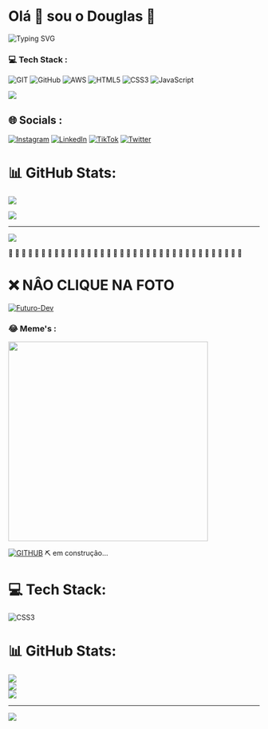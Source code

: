 # Olá 👋  sou o Douglas :boy:



![Typing SVG](https://readme-typing-svg.demolab.com?font=Fira+Code&duration=1500&pause=1000&width=435&lines=%22Ola+Sou+o+Douglas%22;Expert+em+Git+e+GitHub;Experi%C3%AAncia+em+L%C3%B3gica+e+Algoritmo;Me+siga+vamos+codar+news+things;by+douglasmiguel%40msn.com)

### 💻  Tech Stack :

![GIT](https://img.shields.io/badge/Git-fc6d26?style=plastic&logo=git&logoColor=white)       ![GitHub](https://img.shields.io/badge/GitHub-%23121011.svg?style=plastic&logo=github&logoColor=white)       ![AWS](https://img.shields.io/badge/AWS-%23FF9900.svg?style=plastic&logo=amazon-aws&logoColor=white)      ![HTML5](https://img.shields.io/badge/html5-%23E34F26.svg?style=plastic&logo=html5&logoColor=white)        ![CSS3](https://img.shields.io/badge/css3-%231572B6.svg?style=plastic&logo=css3&logoColor=white)     ![JavaScript](https://img.shields.io/badge/javascript-%23323330.svg?style=plastic&logo=javascript&logoColor=%23F7DF1E) 

![](https://user-images.githubusercontent.com/74038190/212284158-e840e285-664b-44d7-b79b-e264b5e54825.gif)

## 🌐 Socials : 
[![Instagram](https://img.shields.io/badge/Instagram-%23E4405F.svg?logo=Instagram&logoColor=white)](https://instagram.com/ziggyfreat) [![LinkedIn](https://img.shields.io/badge/LinkedIn-%230077B5.svg?logo=linkedin&logoColor=white)](https://linkedin.com/in/douglas-nunes-5b927728b) [![TikTok](https://img.shields.io/badge/TikTok-%23000000.svg?logo=TikTok&logoColor=white)](https://tiktok.com/@@douglasmiguew) [![Twitter](https://img.shields.io/badge/Twitter-%231DA1F2.svg?logo=Twitter&logoColor=white)](https://twitter.com/ziggyfreat) 



# 📊 GitHub Stats:


![](https://github-readme-stats.vercel.app/api/top-langs/?username=DOUGLASM1GUEL&theme=dark&hide_border=true&include_all_commits=true&count_private=true&layout=compact)



![](https://github-readme-streak-stats.herokuapp.com/?user=DOUGLASM1GUEL&theme=dark&hide_border=true)<br/>


---
[![](https://visitcount.itsvg.in/api?id=DOUGLASM1GUEL&icon=0&color=0)](https://visitcount.itsvg.in)

<!-- Proudly created with GPRM ( https://gprm.itsvg.in ) -->

 :anger:  :anger:   :anger:  :anger:   :anger:  :anger:  :anger:  :anger:   :anger:   :anger:   :anger:   :anger:   :anger:   :anger:   :anger:    :anger:    :anger:    :anger:    :anger:    :anger:   :anger:   :anger:    :anger:    :anger:   :anger:   :anger:    :anger:  :anger:   :anger:  :anger:   :anger:    :anger:  :anger:  :anger:   :anger:  :anger:  

# :x: NÂO CLIQUE NA FOTO 

[![Futuro-Dev](https://gerarmemes.s3.us-east-2.amazonaws.com/memes/832ca8ea.webp)](https://gerarmemes.s3.us-east-2.amazonaws.com/memes/5c6ad96a.webp)



### 😂 Meme's  : 
<img src='https://randommeme-five.vercel.app/' style="height: 400px;"/> 

   [![GITHUB](https://img.shields.io/badge/github-%2324292e.svg?&style=for-the-badge&logo=github&logoColor=white)](https://github.com/DouglasM1guel)       :pick: em construção...



# 💻 Tech Stack:
![CSS3](https://img.shields.io/badge/css3-%231572B6.svg?style=plastic&logo=css3&logoColor=white)
# 📊 GitHub Stats:
![](https://github-readme-stats.vercel.app/api?username=lksdfs&theme=dark&hide_border=false&include_all_commits=false&count_private=false)<br/>
![](https://github-readme-streak-stats.herokuapp.com/?user=lksdfs&theme=dark&hide_border=false)<br/>
![](https://github-readme-stats.vercel.app/api/top-langs/?username=lksdfs&theme=dark&hide_border=false&include_all_commits=false&count_private=false&layout=compact)

---
[![](https://visitcount.itsvg.in/api?id=lksdfs&icon=0&color=0)](https://visitcount.itsvg.in)

<!-- Proudly created with GPRM ( https://gprm.itsvg.in ) -->

